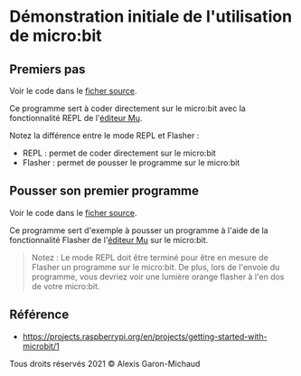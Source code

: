 # Démonstration initiale de l'utilisation de micro:bit


## Premiers pas

Voir le code dans le [ficher source](intro-microbit.py).

Ce programme sert à coder directement sur le micro:bit avec la fonctionnalité REPL de l'[éditeur Mu](https://codewith.mu/en/howto/1.0/install_raspberry_pi).

Notez la différence entre le mode REPL et Flasher :

- REPL : permet de coder directement sur le micro:bit
- Flasher : permet de pousser le programme sur le micro:bit

## Pousser son premier programme

Voir le code dans le [ficher source](intro-pousser-message.py).

Ce programme sert d'exemple à pousser un programme à l'aide de la fonctionnalité Flasher de l'[éditeur Mu](https://codewith.mu/en/howto/1.0/install_raspberry_pi) sur le micro:bit.

> Notez : Le mode REPL doit être terminé pour être en mesure de Flasher un programme sur le micro:bit. De plus, lors de l'envoie du programme, vous devriez voir une lumière orange flasher à l'en dos de votre micro:bit.

## Référence

- <https://projects.raspberrypi.org/en/projects/getting-started-with-microbit/1>

Tous droits réservés 2021 © Alexis Garon-Michaud
